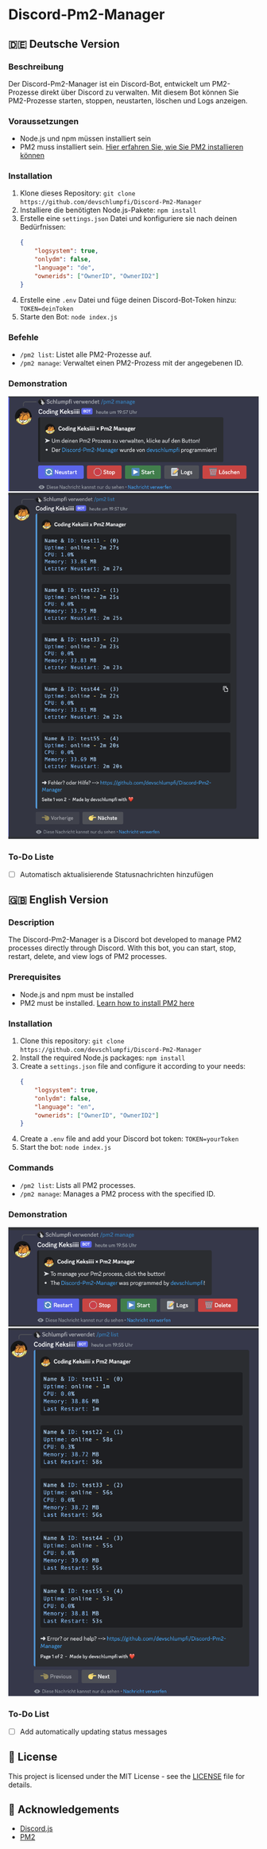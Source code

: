 # Discord-Pm2-Manager

## 🇩🇪 Deutsche Version

### Beschreibung
Der Discord-Pm2-Manager ist ein Discord-Bot, entwickelt um PM2-Prozesse direkt über Discord zu verwalten. Mit diesem Bot können Sie PM2-Prozesse starten, stoppen, neustarten, löschen und Logs anzeigen.

### Voraussetzungen
- Node.js und npm müssen installiert sein
- PM2 muss installiert sein. [Hier erfahren Sie, wie Sie PM2 installieren können](https://pm2.keymetrics.io/docs/usage/quick-start/)

### Installation
1. Klone dieses Repository: `git clone https://github.com/devschlumpfi/Discord-Pm2-Manager`
2. Installiere die benötigten Node.js-Pakete: `npm install`
3. Erstelle eine `settings.json` Datei und konfiguriere sie nach deinen Bedürfnissen:
    ```json
    {
        "logsystem": true,
        "onlydm": false,
        "language": "de",
        "ownerids": ["OwnerID", "OwnerID2"]
    }
    ```
4. Erstelle eine `.env` Datei und füge deinen Discord-Bot-Token hinzu: `TOKEN=deinToken`
5. Starte den Bot: `node index.js`

### Befehle
- `/pm2 list`: Listet alle PM2-Prozesse auf.
- `/pm2 manage`: Verwaltet einen PM2-Prozess mit der angegebenen ID.

### Demonstration
![Bild 1](image/de-lang/de-image1.png)
![Bild 2](image/de-lang/de-image2.png)

### To-Do Liste
- [ ] Automatisch aktualisierende Statusnachrichten hinzufügen

## 🇬🇧 English Version

### Description
The Discord-Pm2-Manager is a Discord bot developed to manage PM2 processes directly through Discord. With this bot, you can start, stop, restart, delete, and view logs of PM2 processes.

### Prerequisites
- Node.js and npm must be installed
- PM2 must be installed. [Learn how to install PM2 here](https://pm2.keymetrics.io/docs/usage/quick-start/)

### Installation
1. Clone this repository: `git clone https://github.com/devschlumpfi/Discord-Pm2-Manager`
2. Install the required Node.js packages: `npm install`
3. Create a `settings.json` file and configure it according to your needs:
    ```json
    {
        "logsystem": true,
        "onlydm": false,
        "language": "en",
        "ownerids": ["OwnerID", "OwnerID2"]
    }
    ```
4. Create a `.env` file and add your Discord bot token: `TOKEN=yourToken`
5. Start the bot: `node index.js`

### Commands
- `/pm2 list`: Lists all PM2 processes.
- `/pm2 manage`: Manages a PM2 process with the specified ID.

### Demonstration
![Image 1](image/en-lang/en-image1.png)
![Image 2](image/en-lang/en-image2.png)

### To-Do List
- [ ] Add automatically updating status messages

## 📄 License
This project is licensed under the MIT License - see the [LICENSE](LICENSE) file for details.

## 🙏 Acknowledgements
- [Discord.js](https://discord.js.org/)
- [PM2](https://pm2.keymetrics.io/)
